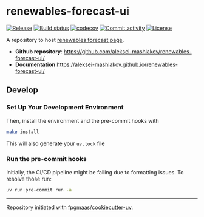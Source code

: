# renewables-forecast-ui

[![Release](https://img.shields.io/github/v/release/aleksei-mashlakov/renewables-forecast-ui)](https://img.shields.io/github/v/release/aleksei-mashlakov/renewables-forecast-ui)
[![Build status](https://img.shields.io/github/actions/workflow/status/aleksei-mashlakov/renewables-forecast-ui/main.yml?branch=main)](https://github.com/aleksei-mashlakov/renewables-forecast-ui/actions/workflows/main.yml?query=branch%3Amain)
[![codecov](https://codecov.io/gh/aleksei-mashlakov/renewables-forecast-ui/branch/main/graph/badge.svg)](https://codecov.io/gh/aleksei-mashlakov/renewables-forecast-ui)
[![Commit activity](https://img.shields.io/github/commit-activity/m/aleksei-mashlakov/renewables-forecast-ui)](https://img.shields.io/github/commit-activity/m/aleksei-mashlakov/renewables-forecast-ui)
[![License](https://img.shields.io/github/license/aleksei-mashlakov/renewables-forecast-ui)](https://img.shields.io/github/license/aleksei-mashlakov/renewables-forecast-ui)

A repository to host [renewables forecast page](https://aleksei-mashlakov.github.io/renewables-forecast-ui/).

- **Github repository**: <https://github.com/aleksei-mashlakov/renewables-forecast-ui/>
- **Documentation** <https://aleksei-mashlakov.github.io/renewables-forecast-ui/>

## Develop

### Set Up Your Development Environment

Then, install the environment and the pre-commit hooks with

```bash
make install
```

This will also generate your `uv.lock` file

### Run the pre-commit hooks

Initially, the CI/CD pipeline might be failing due to formatting issues. To resolve those run:

```bash
uv run pre-commit run -a
```
---

Repository initiated with [fpgmaas/cookiecutter-uv](https://github.com/fpgmaas/cookiecutter-uv).
